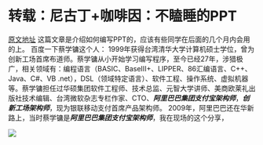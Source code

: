 # 转载：尼古丁+咖啡因：不瞌睡的PPT
[原文地址]("http://wenku.baidu.com/view/6f0cd90616fc700abb68fc3e.html") 这篇文章是介绍如何编写PPT的，应该有些同学在后面的几个月内会用的上。
百度一下蔡学镛这个人：
1999年获得台湾清华大学计算机硕士学位，曾为创新工场首席布道师。蔡学镛从小开始学习编写程序，至今已经27年，涉猎极广，相关领域有：编程语言（BASIC、BaseIII+、LIPPER、86汇编语言、C++、Java、C#、VB .net），DSL（领域特定语言）、软件工程、操作系统、虚拟机器等。蔡学镛担任过华硕集团软件工程师、技术总监、元智大学讲师、美商欧莱礼出版社技术编辑、台湾微软杂志专栏作家、CTO、***阿里巴巴集团支付宝架构师***，***创新工场架构师***，现为银联移动支付首席产品架构师。
2009年，阿里巴巴还在华新路上，当时蔡学镛是***阿里巴巴集团支付宝架构师***，我在现场的这个分享，

![](http://blogimages.oss-cn-hangzhou.aliyuncs.com/no_doze_ppt.png)
